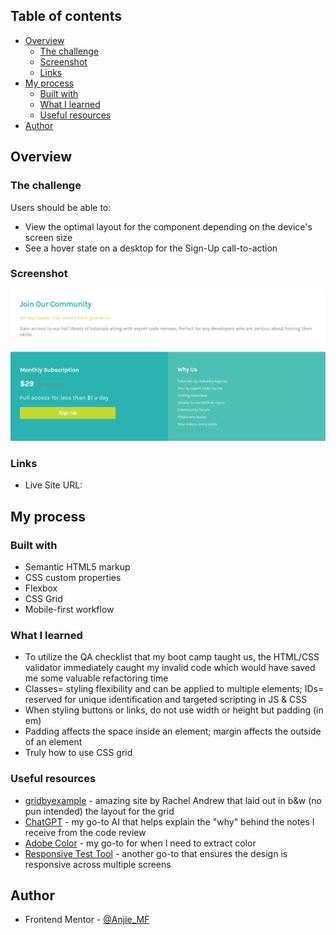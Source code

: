 ## Table of contents

- [Overview](#overview)
  - [The challenge](#the-challenge)
  - [Screenshot](#screenshot)
  - [Links](#links)
- [My process](#my-process)
  - [Built with](#built-with)
  - [What I learned](#what-i-learned)
  - [Useful resources](#useful-resources)
- [Author](#author)

## Overview

### The challenge

Users should be able to:

- View the optimal layout for the component depending on the device's screen size
- See a hover state on a desktop for the Sign-Up call-to-action

### Screenshot

![](images/Screenshot%202024-01-11%2010.45.02%20PM.png)

### Links

- Live Site URL: [](https://anjie-mf.github.io/FEM-single-price/)
## My process

### Built with

- Semantic HTML5 markup
- CSS custom properties
- Flexbox
- CSS Grid
- Mobile-first workflow

### What I learned
 - To utilize the QA checklist that my boot camp taught us, the  HTML/CSS validator immediately caught my invalid code which would have saved me some valuable refactoring time 
 - Classes= styling flexibility and can be applied to multiple elements; IDs= reserved for unique identification and targeted scripting in JS & CSS  
 - When styling buttons or links, do not use width or height but padding (in em) 
 - Padding affects the space inside an element; margin affects the outside of an element
 - Truly how to use CSS grid

### Useful resources

- [gridbyexample](https://gridbyexample.com/) - amazing site by Rachel Andrew that laid out in b&w (no pun intended) the layout for the grid 
- [ChatGPT](https://chat.openai.com/) - my go-to AI that helps explain the "why" behind the notes I receive from the code review 
- [Adobe Color](https://color.adobe.com/create/image) -  my go-to for when I need to extract color
- [Responsive Test Tool](https://responsivetesttool.com/) -  another go-to that ensures the design is responsive across multiple screens


## Author

- Frontend Mentor - [@Anjie_MF](https://www.frontendmentor.io/profile/Anjie-MF)

